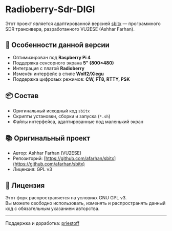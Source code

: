 # Radioberry-Sdr-DIGI

Этот проект является адаптированной версией [sbitx](https://github.com/afarhan/sbitx) —
программного SDR трансивера, разработанного VU2ESE (Ashhar Farhan).

## 🔧 Особенности данной версии

- Оптимизирован под **Raspberry Pi 4**
- Поддержка сенсорного экрана **5" (800×480)**
- Интеграция с платой **Radioberry**
- Изменён интерфейс в стиле **Wolf2/Xiegu**
- Поддержка цифровых режимов: **CW, FT8, RTTY, PSK**

## 📦 Состав
- Оригинальный исходный код `sbitx`
- Скрипты установки, сборки и запуска (`*.sh`)
- Файлы интерфейса, адаптированные под маленький экран

## 📚 Оригинальный проект

- Автор: Ashhar Farhan (VU2ESE)
- Репозиторий: [https://github.com/afarhan/sbitx](https://github.com/afarhan/sbitx)
- Лицензия: GPL v3

## 📜 Лицензия

Этот форк распространяется на условиях GNU GPL v3.  
Вы можете свободно использовать, изменять и распространять данный код с обязательным указанием авторства.

---

Поддержка и доработка: [priestoff](https://github.com/priestoff)
